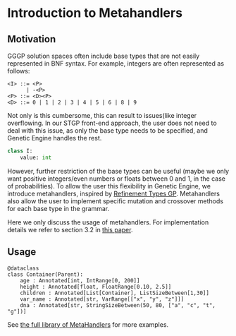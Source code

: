 # Introduction to Metahandlers

##  Motivation

GGGP solution spaces often include base types that are not easily represented in BNF syntax. For example, integers are often represented as follows:
```
<I> ::= <P>
      | -<P>
<P> ::= <D><P>
<D> ::= 0 | 1 | 2 | 3 | 4 | 5 | 6 | 8 | 9
```
Not only is this cumbersome, this can result to issues(like integer overflowing.  In our STGP front-end approach, the user does not need to deal with this issue, as only the base type needs to be specified, and Genetic Engine handles the rest.

```python
class I:
	value: int
```

However, further restriction of the base types can be useful (maybe we only want positive integers/even numbers or floats between 0 and 1, in the case of probabilities). To allow the user this flexibility in Genetic Engine, we introduce metahandlers, inspired by [Refinement Types GP](https://link.springer.com/chapter/10.1007/978-3-030-58115-2_2). Metahandlers also allow the user to implement specific mutation and crossover methods for each base type in the grammar.

Here we only discuss the usage of metahandlers. For implementation details we refer to section 3.2 in [this paper](https://arxiv.org/abs/2210.04826).

## Usage

```
@dataclass
class Container(Parent):
	age : Annotated[int, IntRange[0, 200]]
	height : Annotated[float, FloatRange[0.10, 2.5]]
	children : Annotated[List[Container], ListSizeBetween[1,30]]
	var_name : Annotated[str, VarRange[["x", "y", "z"]]]
	dna : Annotated[str, StringSizeBetween(50, 80, ["a", "c", "t", "g"])]
```

See [the full library of MetaHandlers](api.md) for more examples.
